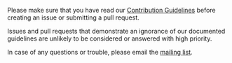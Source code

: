 Please make sure that you have read our
[Contribution Guidelines](https://wiki.conreality.org/Contribution-Guidelines)
before creating an issue or submitting a pull request.

Issues and pull requests that demonstrate an ignorance of our documented
guidelines are unlikely to be considered or answered with high priority.

In case of any questions or trouble, please email the
[mailing list](https://wiki.conreality.org/Mailing-List).
